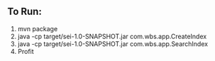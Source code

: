 ## To Run:

1. mvn package
2. java -cp target/sei-1.0-SNAPSHOT.jar com.wbs.app.CreateIndex
3. java -cp target/sei-1.0-SNAPSHOT.jar com.wbs.app.SearchIndex
4. Profit
